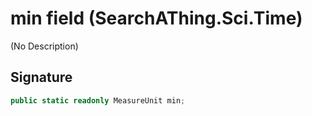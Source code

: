 # min field (SearchAThing.Sci.Time)
(No Description)

## Signature
```csharp
public static readonly MeasureUnit min;
```
